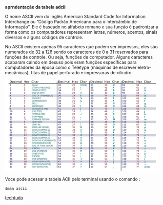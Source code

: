 **aprndentação da tabela adcii**

O nome ASCII vem do inglês American Standard Code for Information Interchange ou ”Código Padrão Americano para o Intercâmbio de Informação”. Ele é baseado no alfabeto romano e sua função é padronizar a forma como os computadores representam letras, números, acentos, sinais diversos e alguns códigos de controle.

No ASCII existem apenas 95 caracteres que podem ser impressos, eles são numerados de 32 a 126 sendo os caracteres de 0 a 31 reservados para funções de controle. Ou seja, funções de computador. Alguns caracteres acabaram caindo em desuso pois eram funções específicas para computadores da época como o Teletype (máquinas de escrever eletro-mecânicas), fitas de papel perfurado e impressoras de cilindro.

![tabelaASCII](tabelaASCII.jpg)

Voce pode acessar a tabela ACII pelo terminal usando o comando :
```shell
$man ascii
```

[techtudo](https://www.techtudo.com.br/noticias/noticia/2015/02/o-que-e-o-codigo-ascii-e-para-que-serve-descubra.html)